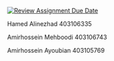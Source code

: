 [![Review Assignment Due Date](https://classroom.github.com/assets/deadline-readme-button-22041afd0340ce965d47ae6ef1cefeee28c7c493a6346c4f15d667ab976d596c.svg)](https://classroom.github.com/a/iDQJgb-p)

Hamed Alinezhad 403106335

Amirhossein Mehboodi 403106743

Amirhossein Ayoubian 403105769
